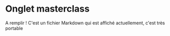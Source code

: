 # Onglet masterclass

A remplir ! C'est un fichier Markdown qui est affiché actuellement, c'est très portable